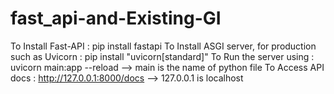 # fast_api-and-Existing-GI
To Install Fast-API : pip install fastapi
To Install ASGI server, for production such as Uvicorn : pip install "uvicorn[standard]"
To Run the server using : uvicorn main:app --reload --> main is the name of python file
To Access API docs : http://127.0.0.1:8000/docs --> 127.0.0.1 is localhost
